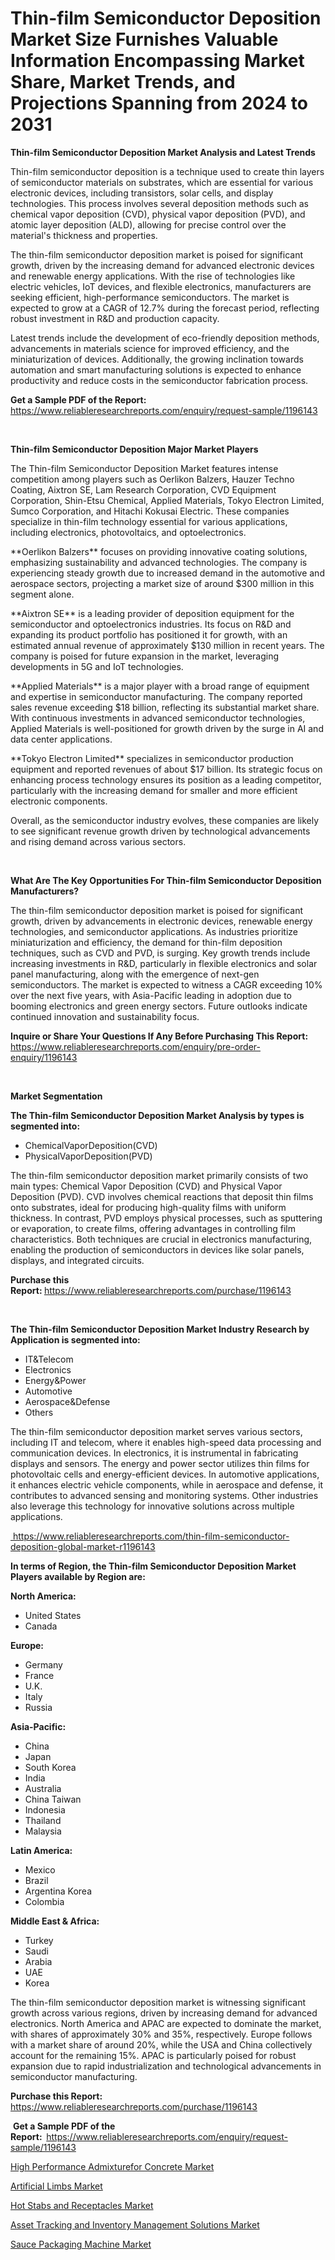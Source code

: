 <p><h1>Thin-film Semiconductor Deposition Market Size Furnishes Valuable Information Encompassing Market Share, Market Trends, and Projections Spanning from 2024 to 2031</h1></p><p><strong>Thin-film Semiconductor Deposition Market Analysis and Latest Trends</strong></p>
<p><p>Thin-film semiconductor deposition is a technique used to create thin layers of semiconductor materials on substrates, which are essential for various electronic devices, including transistors, solar cells, and display technologies. This process involves several deposition methods such as chemical vapor deposition (CVD), physical vapor deposition (PVD), and atomic layer deposition (ALD), allowing for precise control over the material's thickness and properties.</p><p>The thin-film semiconductor deposition market is poised for significant growth, driven by the increasing demand for advanced electronic devices and renewable energy applications. With the rise of technologies like electric vehicles, IoT devices, and flexible electronics, manufacturers are seeking efficient, high-performance semiconductors. The market is expected to grow at a CAGR of 12.7% during the forecast period, reflecting robust investment in R&D and production capacity.</p><p>Latest trends include the development of eco-friendly deposition methods, advancements in materials science for improved efficiency, and the miniaturization of devices. Additionally, the growing inclination towards automation and smart manufacturing solutions is expected to enhance productivity and reduce costs in the semiconductor fabrication process.</p></p>
<p><strong>Get a Sample PDF of the Report:&nbsp;</strong> <a href="https://www.reliableresearchreports.com/enquiry/request-sample/1196143?utm_campaign=34&utm_medium=2&utm_source=Github&utm_content=ia&utm_term=06122024&utm_id=thin-film-semiconductor-deposition">https://www.reliableresearchreports.com/enquiry/request-sample/1196143</a></p>
<p>&nbsp;</p>
<p><strong>Thin-film Semiconductor Deposition Major Market Players</strong></p>
<p><p>The Thin-film Semiconductor Deposition Market features intense competition among players such as Oerlikon Balzers, Hauzer Techno Coating, Aixtron SE, Lam Research Corporation, CVD Equipment Corporation, Shin-Etsu Chemical, Applied Materials, Tokyo Electron Limited, Sumco Corporation, and Hitachi Kokusai Electric. These companies specialize in thin-film technology essential for various applications, including electronics, photovoltaics, and optoelectronics.</p><p>**Oerlikon Balzers** focuses on providing innovative coating solutions, emphasizing sustainability and advanced technologies. The company is experiencing steady growth due to increased demand in the automotive and aerospace sectors, projecting a market size of around $300 million in this segment alone.</p><p>**Aixtron SE** is a leading provider of deposition equipment for the semiconductor and optoelectronics industries. Its focus on R&D and expanding its product portfolio has positioned it for growth, with an estimated annual revenue of approximately $130 million in recent years. The company is poised for future expansion in the market, leveraging developments in 5G and IoT technologies.</p><p>**Applied Materials** is a major player with a broad range of equipment and expertise in semiconductor manufacturing. The company reported sales revenue exceeding $18 billion, reflecting its substantial market share. With continuous investments in advanced semiconductor technologies, Applied Materials is well-positioned for growth driven by the surge in AI and data center applications.</p><p>**Tokyo Electron Limited** specializes in semiconductor production equipment and reported revenues of about $17 billion. Its strategic focus on enhancing process technology ensures its position as a leading competitor, particularly with the increasing demand for smaller and more efficient electronic components.</p><p>Overall, as the semiconductor industry evolves, these companies are likely to see significant revenue growth driven by technological advancements and rising demand across various sectors.</p></p>
<p>&nbsp;</p>
<p><strong>What Are The Key Opportunities For Thin-film Semiconductor Deposition Manufacturers?</strong></p>
<p><p>The thin-film semiconductor deposition market is poised for significant growth, driven by advancements in electronic devices, renewable energy technologies, and semiconductor applications. As industries prioritize miniaturization and efficiency, the demand for thin-film deposition techniques, such as CVD and PVD, is surging. Key growth trends include increasing investments in R&D, particularly in flexible electronics and solar panel manufacturing, along with the emergence of next-gen semiconductors. The market is expected to witness a CAGR exceeding 10% over the next five years, with Asia-Pacific leading in adoption due to booming electronics and green energy sectors. Future outlooks indicate continued innovation and sustainability focus.</p></p>
<p><strong>Inquire or Share Your Questions If Any Before Purchasing This Report:</strong> <a href="https://www.reliableresearchreports.com/enquiry/pre-order-enquiry/1196143?utm_campaign=34&utm_medium=2&utm_source=Github&utm_content=ia&utm_term=06122024&utm_id=thin-film-semiconductor-deposition">https://www.reliableresearchreports.com/enquiry/pre-order-enquiry/1196143</a></p>
<p>&nbsp;</p>
<p><strong>Market Segmentation</strong></p>
<p><strong>The Thin-film Semiconductor Deposition Market Analysis by types is segmented into:</strong></p>
<p><ul><li>ChemicalVaporDeposition(CVD)</li><li>PhysicalVaporDeposition(PVD)</li></ul></p>
<p><p>The thin-film semiconductor deposition market primarily consists of two main types: Chemical Vapor Deposition (CVD) and Physical Vapor Deposition (PVD). CVD involves chemical reactions that deposit thin films onto substrates, ideal for producing high-quality films with uniform thickness. In contrast, PVD employs physical processes, such as sputtering or evaporation, to create films, offering advantages in controlling film characteristics. Both techniques are crucial in electronics manufacturing, enabling the production of semiconductors in devices like solar panels, displays, and integrated circuits.</p></p>
<p><strong>Purchase this Report:&nbsp;</strong><a href="https://www.reliableresearchreports.com/purchase/1196143?utm_campaign=34&utm_medium=2&utm_source=Github&utm_content=ia&utm_term=06122024&utm_id=thin-film-semiconductor-deposition">https://www.reliableresearchreports.com/purchase/1196143</a></p>
<p>&nbsp;</p>
<p><strong>The Thin-film Semiconductor Deposition Market Industry Research by Application is segmented into:</strong></p>
<p><ul><li>IT&Telecom</li><li>Electronics</li><li>Energy&Power</li><li>Automotive</li><li>Aerospace&Defense</li><li>Others</li></ul></p>
<p><p>The thin-film semiconductor deposition market serves various sectors, including IT and telecom, where it enables high-speed data processing and communication devices. In electronics, it is instrumental in fabricating displays and sensors. The energy and power sector utilizes thin films for photovoltaic cells and energy-efficient devices. In automotive applications, it enhances electric vehicle components, while in aerospace and defense, it contributes to advanced sensing and monitoring systems. Other industries also leverage this technology for innovative solutions across multiple applications.</p></p>
<p><a href="https://www.reliableresearchreports.com/thin-film-semiconductor-deposition-global-market-r1196143?utm_campaign=34&utm_medium=2&utm_source=Github&utm_content=ia&utm_term=06122024&utm_id=thin-film-semiconductor-deposition">&nbsp;https://www.reliableresearchreports.com/thin-film-semiconductor-deposition-global-market-r1196143</a></p>
<p><strong>In terms of Region, the Thin-film Semiconductor Deposition Market Players available by Region are:</strong></p>
<p>
    <p> <strong> North America: </strong>
        <ul>
            <li>United States</li>
            <li>Canada</li>
        </ul>
        </p> 
    <p> <strong> Europe: </strong>
        <ul>
            <li>Germany</li>
            <li>France</li>
            <li>U.K.</li>
            <li>Italy</li>
            <li>Russia</li>
        </ul>
        </p> 
    <p> <strong> Asia-Pacific: </strong>
        <ul>
            <li>China</li>
            <li>Japan</li>
            <li>South Korea</li>
            <li>India</li>
            <li>Australia</li>
            <li>China Taiwan</li>
            <li>Indonesia</li>
            <li>Thailand</li>
            <li>Malaysia</li>
        </ul>
        </p> 
    <p> <strong> Latin America: </strong>
        <ul>
            <li>Mexico</li>
            <li>Brazil</li>
            <li>Argentina Korea</li>
            <li>Colombia</li>
        </ul>
        </p> 
    <p> <strong> Middle East & Africa: </strong>
        <ul>
            <li>Turkey</li>
            <li>Saudi</li>
            <li>Arabia</li>
            <li>UAE</li>
            <li>Korea</li>
        </ul>
    </p>
    </p>
<p><p>The thin-film semiconductor deposition market is witnessing significant growth across various regions, driven by increasing demand for advanced electronics. North America and APAC are expected to dominate the market, with shares of approximately 30% and 35%, respectively. Europe follows with a market share of around 20%, while the USA and China collectively account for the remaining 15%. APAC is particularly poised for robust expansion due to rapid industrialization and technological advancements in semiconductor manufacturing.</p></p>
<p><strong>Purchase this Report: </strong><a href="https://www.reliableresearchreports.com/purchase/1196143?utm_campaign=34&utm_medium=2&utm_source=Github&utm_content=ia&utm_term=06122024&utm_id=thin-film-semiconductor-deposition">https://www.reliableresearchreports.com/purchase/1196143</a></p>
<p>&nbsp;<strong>Get a Sample PDF of the Report:&nbsp;&nbsp;</strong><a href="https://www.reliableresearchreports.com/enquiry/request-sample/1196143?utm_campaign=34&utm_medium=2&utm_source=Github&utm_content=ia&utm_term=06122024&utm_id=thin-film-semiconductor-deposition">https://www.reliableresearchreports.com/enquiry/request-sample/1196143</a></p>
<p><strong></strong></p>
<p><p><a href="https://github.com/AshikRahman991/Market-Research-Report-List-1/blob/main/high-performance-admixturefor-concrete-market.md?utm_campaign=34&utm_medium=2&utm_source=Github&utm_content=ia&utm_term=06122024&utm_id=thin-film-semiconductor-deposition">High Performance Admixturefor Concrete Market</a></p><p><a href="https://www.linkedin.com/pulse/global-overview-artificial-limbs-market-revenue-share-player-ejn6e?utm_campaign=34&utm_medium=2&utm_source=Github&utm_content=ia&utm_term=06122024&utm_id=thin-film-semiconductor-deposition">Artificial Limbs Market</a></p><p><a href="https://issuu.com/reportprime-2/docs/hot-stabs-and-receptacles-market-size-2030.pptx?utm_campaign=34&utm_medium=2&utm_source=Github&utm_content=ia&utm_term=06122024&utm_id=thin-film-semiconductor-deposition">Hot Stabs and Receptacles Market</a></p><p><a href="https://www.linkedin.com/pulse/strategic-forecast-asset-tracking-inventory-management-solutions-nzoaf?utm_campaign=34&utm_medium=2&utm_source=Github&utm_content=ia&utm_term=06122024&utm_id=thin-film-semiconductor-deposition">Asset Tracking and Inventory Management Solutions Market</a></p><p><a href="https://issuu.com/reportprime-2/docs/sauce-packaging-machine-market-size-2030.pptx?utm_campaign=34&utm_medium=2&utm_source=Github&utm_content=ia&utm_term=06122024&utm_id=thin-film-semiconductor-deposition">Sauce Packaging Machine Market</a></p></p>
